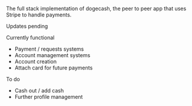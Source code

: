 The full stack implementation of dogecash, the peer to peer app that uses Stripe to handle payments.

Updates pending

Currently functional

- Payment / requests systems
- Account management systems
- Account creation
- Attach card for future payments

To do

- Cash out / add cash
- Further profile management